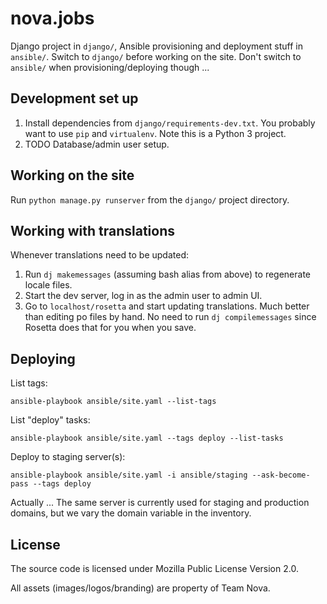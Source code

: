 # nova.jobs

Django project in `django/`, Ansible provisioning and deployment stuff in `ansible/`. Switch to `django/` before working on the site. Don't switch to `ansible/` when provisioning/deploying though ...


## Development set up

1. Install dependencies from `django/requirements-dev.txt`. You probably want to use `pip` and `virtualenv`. Note this is a Python 3 project.
2. TODO Database/admin user setup.


## Working on the site

Run `python manage.py runserver` from the `django/` project directory.


## Working with translations

Whenever translations need to be updated:

1. Run `dj makemessages` (assuming bash alias from above) to regenerate locale files.
2. Start the dev server, log in as the admin user to admin UI.
3. Go to `localhost/rosetta` and start updating translations. Much better than editing po files by hand. No need to run `dj compilemessages` since Rosetta does that for you when you save.


## Deploying

List tags:

`ansible-playbook ansible/site.yaml --list-tags`

List "deploy" tasks:

`ansible-playbook ansible/site.yaml --tags deploy --list-tasks`

Deploy to staging server(s):

`ansible-playbook ansible/site.yaml -i ansible/staging --ask-become-pass --tags deploy`

Actually ... The same server is currently used for staging and production domains, but we vary the domain variable in the inventory.


## License

The source code is licensed under Mozilla Public License Version 2.0.

All assets (images/logos/branding) are property of Team Nova.
